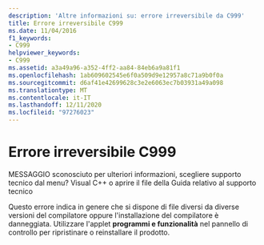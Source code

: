 ```yaml
---
description: 'Altre informazioni su: errore irreversibile da C999'
title: Errore irreversibile C999
ms.date: 11/04/2016
f1_keywords:
- C999
helpviewer_keywords:
- C999
ms.assetid: a3a49a96-a352-4ff2-aa84-84eb6a9a81f1
ms.openlocfilehash: 1ab609602545e6f0a509d9e12957a8c71a9b0f0a
ms.sourcegitcommit: d6af41e42699628c3e2e6063ec7b03931a49a098
ms.translationtype: MT
ms.contentlocale: it-IT
ms.lasthandoff: 12/11/2020
ms.locfileid: "97276023"
---
```

# <a name="fatal-error-c999"></a>Errore irreversibile C999

MESSAGGIO sconosciuto per ulteriori informazioni, scegliere supporto tecnico dal menu? Visual C++ o aprire il file della Guida relativo al supporto tecnico

Questo errore indica in genere che si dispone di file diversi da diverse versioni del compilatore oppure l'installazione del compilatore è danneggiata. Utilizzare l'applet **programmi e funzionalità** nel pannello di controllo per ripristinare o reinstallare il prodotto.
